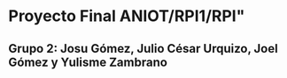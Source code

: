 # Proyecto Final ANIOT/RPI1/RPI"
## Grupo 2: Josu Gómez, Julio César Urquizo, Joel Gómez y Yulisme Zambrano
